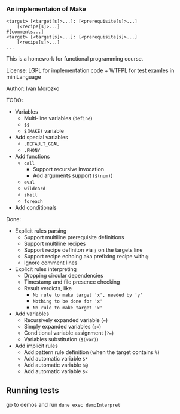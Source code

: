 ### An implementaion of Make

```make
<target> [<target[s]>...]: [<prerequisite[s]>...]
    [<recipe[s]>...]
#[comments...]
<target> [<target[s]>...]: [<prerequisite[s]>...]
    [<recipe[s]>...]
...
```


This is a homework for functional programming course.

License: LGPL for implementation code + WTFPL for test examles in miniLanguage

Author: Ivan Morozko

TODO:
- Variables
    - Multi-line variables (`define`)
    - `$$`
    - `$(MAKE)` variable
- Add special variables
    - `.DEFAULT_GOAL`
    - `.PHONY`
- Add functions
    - `call`
        - Support recursive invocation
        - Add arguments support (`$(num)`)
    - `eval`
    - `wildcard`
    - `shell`
    - `foreach`
- Add conditionals

Done:
- Explicit rules parsing
    - Support multiline prerequisite definitions
    - Support multiline recipes
    - Support recipe definiton via `;` on the targets line
    - Support recipe echoing aka prefixing recipe with `@`
    - Ignore comment lines
- Explicit rules interpreting
    - Dropping circular dependencies
    - Timestamp and file presence checking
    - Result verdicts, like
        - `No rule to make target 'x', needed by 'y'`
        - `Nothing to be done for 'x'`
        - `No rule to make target 'x'`
- Add variables
    - Recursively expanded variable (`=`)
    - Simply expanded variables (`:=`)
    - Conditional variable assignment (`?=`)
    - Variables substitution (`$(var)`)
- Add implicit rules
    - Add pattern rule definition (when the target contains `%`)
    - Add automatic variable `$*`
    - Add automatic variable `$@`
    - Add automatic variable `$<`

## Running tests

go to demos and run `dune exec demoInterpret`
